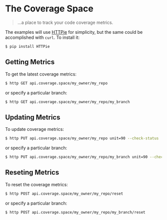 # The Coverage Space

> ...a place to track your code coverage metrics.

The examples will use [HTTPie](https://github.com/jkbrzt/httpie) for simplicity, but the same could be accomplished with `curl`. To install it:

```sh
$ pip install HTTPie
```

## Getting Metrics

To get the latest coverage metrics:

```sh
$ http GET api.coverage.space/my_owner/my_repo
```

or specify a particular branch:

```sh
$ http GET api.coverage.space/my_owner/my_repo/my_branch
```

## Updating Metrics

To update coverage metrics:

```sh
$ http PUT api.coverage.space/my_owner/my_repo unit=90 --check-status
```

or specify a particular branch:

```sh
$ http PUT api.coverage.space/my_owner/my_repo/my_branch unit=90 --check-status
```

## Reseting Metrics

To reset the coverage metrics:

```sh
$ http POST api.coverage.space/my_owner/my_repo/reset
```

or specify a particular branch:

```sh
$ http POST api.coverage.space/my_owner/my_repo/my_branch/reset
```
